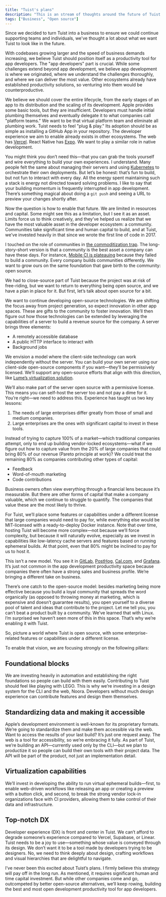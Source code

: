```yaml
---
title: "Tuist's plans"
description: "This is an stream of thoughts around the future of Tuist."
tags: ["Business", "Open source"]
---
```


Since we decided to turn Tuist into a business to ensure we could continue supporting teams and individuals, we've thought a lot about what we want Tuist to look like in the future.

With codebases growing larger and the speed of business demands increasing, we believe Tuist should position itself as a productivity tool for app developers. The "app developers" part is crucial. While some challenges extend beyond app development, we believe app development is where we originated, where we understand the challenges thoroughly, and where we can deliver the most value. Other ecosystems already have established productivity solutions, so venturing into them would be counterproductive.

We believe we should cover the entire lifecycle, from the early stages of an app to its distribution and the scaling of its development. Apple provides some basic tools, but they are insufficient. Developers must handle initial plumbing themselves and eventually delegate it to what companies call "platform teams." We want to be that virtual platform team and eliminate all plumbing work. Tuist needs to feel "plug & play." Its adoption should be as simple as installing a GitHub App in your repository. The developer experience we aim to enable already exists in other ecosystems. The web has [Vercel](https://vercel.com). React Native has [Expo](https://expo.dev). We want to play a similar role in native development.

You might think you don’t need this—that you can grab the tools yourself and wire everything to build your own experiences. I understand. Many people felt the same about managing their servers and using [Kubernetes](https://kubernetes.io/) to orchestrate their own deployments. But let’s be honest: that’s fun to build, but not fun to interact with every day. All the energy spent maintaining such a stack is energy not directed toward solving problems. I like to say that your building momentum is frequently interrupted in app development. There’s something magical about doing a `git push` and seeing a URL to preview your changes shortly after.

Now the question is how to enable that future. We are limited in resources and capital. Some might see this as a limitation, but I see it as an asset. Limits force us to think creatively, and they’ve helped us realize that we have the most valuable asset in the developer ecosystem: a community. Communities take significant time and human capital to build, and at Tuist, we’ve invested heavily in that since we wrote the first line of code in 2017.

I touched on the role of communities in [the commoditization trap](/blog/2025/03/31/software-commoditizes). The long-story-short version is that a community is the best asset a company can have these days. For instance, [Mobile CI is plateauing](/blog/2025/03/25/mobile-ci-is-plateauing) because they failed to build a community. Every company builds communities differently. We want to grow ours on the same foundation that gave birth to the community: open source.

We had to close-source part of Tuist because the project was at risk of free-riding, but we want to return to everything being open source, and we have a plan in place for it. But first, let’s talk about open source for a bit.

We want to continue developing open-source technologies. We are shifting the focus away from project generation, so expect innovation in other app spaces. These are gifts to the community to foster innovation. We’ll then figure out how those technologies can be extended by leveraging the capabilities of a server to build a revenue source for the company. A server brings three elements:

- A remotely accessible database
- A public HTTP interface to interact with
- Background jobs

We envision a model where the client-side technology can work independently without the server. You can build your own server using our client-side open-source components if you want—they’ll be permissively licensed. We’ll support any open-source efforts that align with this direction, like [Lume’s virtualization solution](https://github.com/trycua/lume).

We’ll also make part of the server open source with a permissive license. This means you can self-host the server too and not pay a dime for it. You’re right—we need to address this. Experience has taught us two key lessons:

1. The needs of large enterprises differ greatly from those of small and medium companies.
2. Large enterprises are the ones with significant capital to invest in these tools.

Instead of trying to capture 100% of a market—which traditional companies attempt, only to end up building vendor-locked ecosystems—what if we figure out how to capture value from the 20% of large companies that could bring 80% of our revenue (Pareto principle at work)? We could treat the remaining 80% as companies contributing other types of capital:
- Feedback
- Word-of-mouth marketing
- Code contributions

Business owners often view everything through a financial lens because it’s measurable. But there are other forms of capital that make a company valuable, which we continue to struggle to quantify. The companies that value these are the most likely to thrive.

For Tuist, we’ll place some features or capabilities under a different license that large companies would need to pay for, while everything else would be MIT-licensed with a ready-to-deploy Docker instance. Note that over time, hosting Tuist will become more complex—not because we’ll force complexity, but because it will naturally evolve, especially as we invest in capabilities like low-latency cache servers and features based on running ephemeral builds. At that point, even that 80% might be inclined to pay for us to host it.

This isn’t a new model. You see it in [GitLab](https://gitlab.com), [PostHog](https://posthog.com), [Cal.com](https://cal.com), and [Grafana](https://grafana.net). It’s just not common in the app development productivity space because companies there often have a strong sales and business profile. We’re bringing a different take on business.

There’s one catch to the open-source model: besides marketing being more effective because you build a loyal community that spreads the word organically (as opposed to throwing money at marketing, which is expensive and doesn’t guarantee results), you open yourself to a diverse pool of talent and ideas that contribute to the project. Let me tell you, you can’t beat a product built by a community. We’ve learned that with Linux. I’m surprised we haven’t seen more of this in this space. That’s why we’re enabling it with Tuist.

So, picture a world where Tuist is open source, with some enterprise-related features or capabilities under a different license.

To enable that vision, we are focusing strongly on the following pillars:

## Foundational blocks

We are investing heavily in automation and establishing the right foundations so people can build with them easily. Contributing to Tuist should feel like playing with LEGO. This is why we’re investing in a design system for the CLI and the web, Noora. Developers without much design experience can contribute features and design them themselves.

## Standardizing data and making it accessible

Apple’s development environment is well-known for its proprietary formats. We’re going to standardize them and make them accessible via the web. Want to access the results of your last build? It’s just one request away. The web is a tool for accessibility, so we’re embracing it fully. As part of Tuist, we’re building an API—currently used only by the CLI—but we plan to productize it so people can build their own tools with their project data. The API will be part of the product, not just an implementation detail.

## Virtualization capabilities

We’ll invest in developing the ability to run virtual ephemeral builds—first, to enable web-driven workflows like releasing an app or creating a preview with a button click, and second, to break the strong vendor lock-in organizations face with CI providers, allowing them to take control of their data and infrastructure.

## Top-notch DX

Developer experience (DX) is front and center in Tuist. We can’t afford to degrade someone’s experience compared to Vercel, Supabase, or Linear. Tuist needs to be a joy to use—something whose value is conveyed through its design. We don’t want it to be a tool made by developers trying to be designers. No, we need to think deeply about design, crafting workflows and visual hierarchies that are delightful to navigate.

I’ve never been this excited about Tuist’s plans. I firmly believe this strategy will pay off in the long run. As mentioned, it requires significant human and time capital investment. But while other companies come and go, outcompeted by better open-source alternatives, we’ll keep rowing, building the best and most open development productivity tool for app developers.
